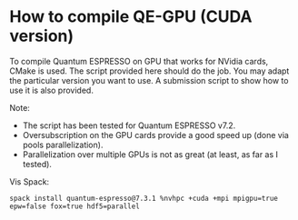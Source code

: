 # How to compile QE-GPU (CUDA version)

To compile Quantum ESPRESSO on GPU that works for NVidia cards, CMake is used. The script provided here should do the job. You may adapt the particular version you want to use. A submission script to show how to use it is also provided.


Note:

- The script has been tested for Quantum ESPRESSO v7.2.
- Oversubscription on the GPU cards provide a good speed up (done via pools parallelization).
- Parallelization over multiple GPUs is not as great (at least, as far as I tested).

Vis Spack:
```
spack install quantum-espresso@7.3.1 %nvhpc +cuda +mpi mpigpu=true epw=false fox=true hdf5=parallel
```